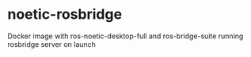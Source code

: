 # noetic-rosbridge
Docker image with ros-noetic-desktop-full and ros-bridge-suite running rosbridge server on launch
